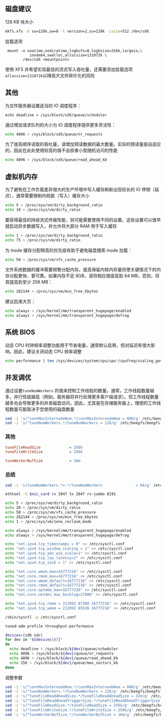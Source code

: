 ## 磁盘建议

128 KB 块大小

```bash
mkfs.xfs -d su=128k,sw=8 -l version=2,su=128k -isize=512 /dev/sdX
```

挂载选项

```
 mount -o noatime,nodiratime,logbufs=8,logbsize=256k,largeio,\
           inode64,swalloc,allocsize=131072k \
        /dev/sdX <mountpoint>
```

使用 XFS 并希望实现最佳的流式写入吞吐量，还需要添加挂载选项`allocsize=131072k`以降低大文件碎片化的风险

## 其他

为文件服务器设置适当的 IO 调度程序：

```
echo deadline > /sys/block/sdX/queue/scheduler
```

通过增加请求队列的大小为 IO 调度程序提供更多灵活性：

```bash
echo 4096 > /sys/block/sdX/queue/nr_requests
```

为了提高顺序读取的吞吐量，请增加预读数据的最大数量。实际的预读量是自适应的，因此在此处使用较高的值不会损害小型随机访问的性能

```bash
echo 4096 > /sys/block/sdX/queue/read_ahead_kb
```

## 虚拟机内存

为了避免在工作负载差异很大的生产环境中写入缓存刷新出现较长的 IO 停顿（延迟），通常需要限制内核脏（写入）缓存大小

```bash
echo 5 > /proc/sys/vm/dirty_background_ratio
echo 10 > /proc/sys/vm/dirty_ratio
```

要获得最佳的持续流式传输性能，则可能需要使用不同的设置，这些设置可以很早就启动异步数据写入，并允许将大部分 RAM 用于写入缓存

```bash
echo 1 > /proc/sys/vm/dirty_background_ratio
echo 75 > /proc/sys/vm/dirty_ratio
```

为 inode 缓存分配稍高的优先级有助于避免磁盘搜索 inode 加载：

```bash
echo 50 > /proc/sys/vm/vfs_cache_pressure
```

文件系统数据的缓冲需要频繁分配内存。提高保留内核内存量将使关键情况下的内存分配更快、更可靠。如果内存不足 8GB，请将相应值提高到 64 MB，否则，将其提高到至少 256 MB：

```bash
echo 262144 > /proc/sys/vm/min_free_kbytes
```

建议启用大页：

```bash
echo always > /sys/kernel/mm/transparent_hugepage/enabled
echo always > /sys/kernel/mm/transparent_hugepage/defrag
```

## 系统 BIOS

动态 CPU 时钟频率调整功能用于节省电量，通常默认启用，但对延迟有很大影响。因此，建议关闭动态 CPU 频率调整

```bash
echo performance | tee /sys/devices/system/cpu/cpu*/cpufreq/scaling_governor >/dev/null
```

## 并发调优

通过设置`tuneNumWorkers` 的值来控制工作线程的数量。通常，工作线程数量越多，并行性就越高（例如，服务器将并行处理更多客户端请求）。但工作线程数量越多也会导致更多的并发磁盘访问，因此，尤其是在存储服务器上，理想的工作线程数量可能取决于您使用的磁盘数量

```bash
sed -i 's/^connMaxInternodeNum.*/connMaxInternodeNum = 800/g' /etc/beegfs/beegfs-meta.conf
sed -i 's/^tuneNumWorkers.*/tuneNumWorkers = 128/g' /etc/beegfs/beegfs-meta.conf
```

### 其他

```ini
tuneFileReadSize             = 256k
tuneFileWriteSize            = 256k

tuneWorkerBufSize            = 16m
```



### 总结

```bash
sed -i 's/tuneNumWorkers.*=.*/tuneNumWorkers               = 64/g' /etc/beegfs/beegfs-storage.conf

ethtool -G $nic_card rx 2047 tx 2047 rx-jumbo 8191

echo 5 > /proc/sys/vm/dirty_background_ratio
echo 20 > /proc/sys/vm/dirty_ratio
echo 50 > /proc/sys/vm/vfs_cache_pressure
echo 262144 > /proc/sys/vm/min_free_kbytes
echo 1 > /proc/sys/vm/zone_reclaim_mode

echo always > /sys/kernel/mm/transparent_hugepage/enabled
echo always > /sys/kernel/mm/transparent_hugepage/defrag

echo "net.ipv4.tcp_timestamps = 0" >> /etc/sysctl.conf
echo "net.ipv4.tcp_window_scaling = 1" >> /etc/sysctl.conf
echo "net.ipv4.tcp_adv_win_scale=1" >> /etc/sysctl.conf
echo "net.ipv4.tcp_low_latency=1" >> /etc/sysctl.conf
echo "net.ipv4.tcp_sack = 1" >> /etc/sysctl.conf

echo "net.core.wmem_max=16777216" >> /etc/sysctl.conf
echo "net.core.rmem_max=16777216" >> /etc/sysctl.conf
echo "net.core.wmem_default=16777216" >> /etc/sysctl.conf
echo "net.core.rmem_default=16777216" >> /etc/sysctl.conf
echo "net.core.optmem_max=16777216" >> /etc/sysctl.conf
echo "net.core.netdev_max_backlog=27000" >> /etc/sysctl.conf

echo "net.ipv4.tcp_rmem = 212992 87380 16777216" >> /etc/sysctl.conf
echo "net.ipv4.tcp_wmem = 212992 65536 16777216" >> /etc/sysctl.conf

/sbin/sysctl -p /etc/sysctl.conf

tuned-adm profile throughput-performance

devices=(sdb sdc)
for dev in "${devices[@]}"
do
  echo deadline > /sys/block/${dev}/queue/scheduler
  echo 4096 > /sys/block/${dev}/queue/nr_requests
  echo 4096 > /sys/block/${dev}/queue/read_ahead_kb
  echo 256 > /sys/block/${dev}/queue/max_sectors_kb
done
```

调整参数

```bash
sed -i 's/^connMaxInternodeNum.*/connMaxInternodeNum = 800/g' /etc/beegfs/beegfs-storage.conf
sed -i 's/^tuneNumWorkers.*/tuneNumWorkers = 128/g' /etc/beegfs/beegfs-storage.conf
sed -i 's/^tuneFileReadAheadSize.*/tuneFileReadAheadSize = 32m/g' /etc/beegfs/beegfs-storage.conf
sed -i 's/^tuneFileReadAheadTriggerSize.*/tuneFileReadAheadTriggerSize = 2m/g' /etc/beegfs/beegfs-storage.conf
sed -i 's/^tuneFileReadSize.*/tuneFileReadSize = 256k/g' /etc/beegfs/beegfs-storage.conf
sed -i 's/^tuneFileWriteSize.*/tuneFileWriteSize = 256k/g' /etc/beegfs/beegfs-storage.conf
sed -i 's/^tuneWorkerBufSize.*/tuneWorkerBufSize = 16m/g' /etc/beegfs/beegfs-storage.conf
```

